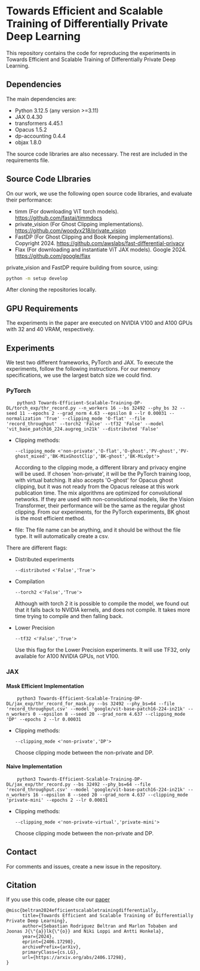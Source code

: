 # Towards Efficient and Scalable Training of Differentially Private Deep Learning

This repository contains the code for reproducing the experiments in Towards Efficient and Scalable Training of Differentially Private Deep Learning.

## Dependencies

The main dependencies are:

* Python 3.12.5 (any version >=3.11)
* JAX 0.4.30
* transformers 4.45.1
* Opacus 1.5.2
* dp-accounting 0.4.4
* objax 1.8.0

The source code libraries are also necessary. The rest are included in the requirements file.

## Source Code LIbraries

On our work, we use the following open source code libraries, and evaluate their performance:

- timm (For downloading ViT torch models). https://github.com/fastai/timmdocs 
- private_vision (For Ghost Clipping implementations). https://github.com/woodyx218/private_vision
- FastDP (For Ghost Clipping and Book Keeping implementations). Copyright 2024. https://github.com/awslabs/fast-differential-privacy
- Flax (For downloading and instantiate ViT JAX models). Google 2024. https://github.com/google/flax

private_vision and FastDP require building from source, using:

```bash
python -m setup develop
```
After cloning the repositories locally.

## GPU Requirements

The experiments in the paper are executed on NVIDIA V100 and A100 GPUs with 32 and 40 VRAM, respectively. 

## Experiments

We test two different frameworks, PyTorch and JAX. To execute the experiments, follow the following instructions. For our memory specifications, we use the largest batch size we could find. 

### PyTorch

```
    python3 Towards-Efficient-Scalable-Training-DP-DL/torch_exp/thr_record.py --n_workers 16 --bs 32492 --phy_bs 32 --seed 11 --epochs 2 --grad_norm 4.63 --epsilon 8 --lr 0.00031 --normalization 'True' --clipping_mode 'O-flat' --file 'record_throughput' --torch2 'False' --tf32 'False' --model 'vit_base_patch16_224.augreg_in21k' --distributed 'False'
```

- Clipping methods:

    ```
    --clipping_mode <'non-private','O-flat','O-ghost','PV-ghost','PV-ghost_mixed','BK-MixGhostClip','BK-ghost','BK-MixOpt'>
    ```
    
    According to the clipping mode, a different library and privacy engine will be used. If chosen 'non-private', it will be the PyTorch training loop, with virtual batching. It also accepts 'O-ghost' for Opacus ghost clipping, but it was not ready from the Opacus release at this work publication time. The mix algorithms are optimized for convolutional networks. If they are used with non-convolutional models, like the Vision Transformer, their performance will be the same as the regular ghost clipping. From our experiments, for the PyTorch experiments, BK ghost is the most efficient method.

- file:
    The file name can be anything, and it should be without the file type. It will automatically create a csv.
    

There are different flags:

- Distributed experiments
    ```
    --distributed <'False','True'>
    ```

- Compilation
    ```
    --torch2 <'False','True'>
    ```
    Although with torch 2 it is possible to compile the model, we found out that it falls back to NVIDIA kernels, and does not compile. It takes more time trying to compile and then falling back.

- Lower Precision
    ```
    --tf32 <'False','True'>
    ```
    Use this flag for the Lower Precision experiments. It will use TF32, only available for A100 NVIDIA GPUs, not V100.

### JAX

#### Mask Efficient Implementation
```
    python3 Towards-Efficient-Scalable-Training-DP-DL/jax_exp/thr_record_for_mask.py --bs 32492 --phy_bs=64 --file 'record_throughput.csv' --model 'google/vit-base-patch16-224-in21k' --n_workers 0 --epsilon 8 --seed 20 --grad_norm 4.637 --clipping_mode 'DP' --epochs 2 --lr 0.00031
```

- Clipping methods:

    ```
    --clipping_mode <'non-private','DP'>
    ```

    Choose clipping mode between the non-private and DP.

#### Naive Implementation
```
    python3 Towards-Efficient-Scalable-Training-DP-DL/jax_exp/thr_record.py --bs 32492 --phy_bs=64 --file 'record_throughput.csv' --model 'google/vit-base-patch16-224-in21k' --n_workers 16 --epsilon 8 --seed 20 --grad_norm 4.637 --clipping_mode 'private-mini' --epochs 2 --lr 0.00031
```

- Clipping methods:

    ```
    --clipping_mode <'non-private-virtual','private-mini'>
    ```
    
    Choose clipping mode between the non-private and DP.

## Contact

For comments and issues, create a new issue in the repository.

## Citation

If you use this code, please cite our [paper](https://arxiv.org/abs/2406.17298)

```
@misc{beltran2024efficientscalabletrainingdifferentially,
      title={Towards Efficient and Scalable Training of Differentially Private Deep Learning}, 
      author={Sebastian Rodriguez Beltran and Marlon Tobaben and Joonas J{\"{a}}lk{\"{o}} and Niki Loppi and Antti Honkela},
      year={2024},
      eprint={2406.17298},
      archivePrefix={arXiv},
      primaryClass={cs.LG},
      url={https://arxiv.org/abs/2406.17298}, 
}
```

